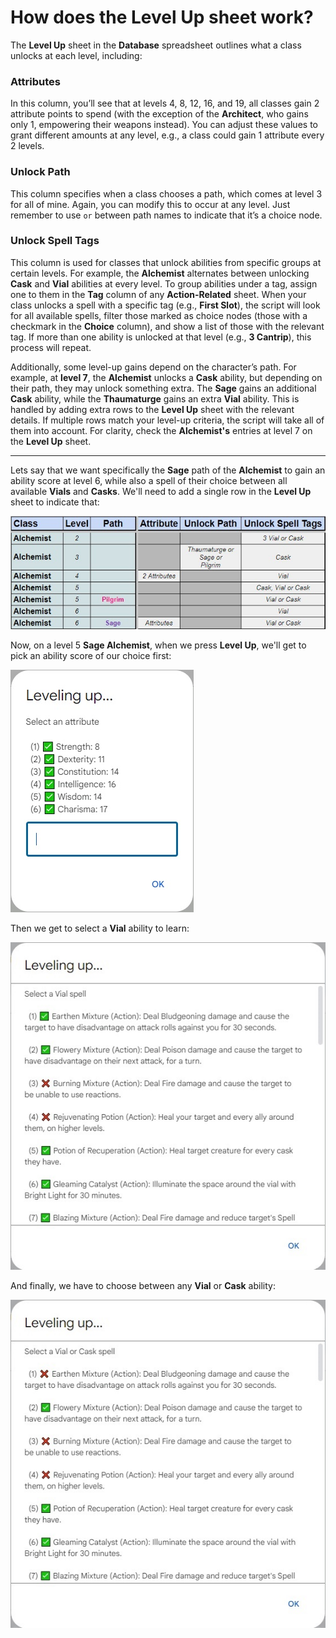 # How does the Level Up sheet work?

The **Level Up** sheet in the **Database** spreadsheet outlines what a class unlocks at each level, including:

### Attributes
In this column, you’ll see that at levels 4, 8, 12, 16, and 19, all classes gain 2 attribute points to spend (with the exception of the **Architect**, who gains only 1, empowering their weapons instead). You can adjust these values to grant different amounts at any level, e.g., a class could gain 1 attribute every 2 levels.

### Unlock Path
This column specifies when a class chooses a path, which comes at level 3 for all of mine. Again, you can modify this to occur at any level. Just remember to use ` or ` between path names to indicate that it’s a choice node.

### Unlock Spell Tags
This column is used for classes that unlock abilities from specific groups at certain levels. For example, the **Alchemist** alternates between unlocking **Cask** and **Vial** abilities at every level. To group abilities under a tag, assign one to them in the **Tag** column of any **Action-Related** sheet. When your class unlocks a spell with a specific tag (e.g., **First Slot**), the script will look for all available spells, filter those marked as choice nodes (those with a checkmark in the **Choice** column), and show a list of those with the relevant tag. If more than one ability is unlocked at that level (e.g., **3 Cantrip**), this process will repeat.

Additionally, some level-up gains depend on the character’s path. For example, at __level 7__, the **Alchemist** unlocks a **Cask** ability, but depending on their path, they may unlock something extra. The **Sage** gains an additional **Cask** ability, while the **Thaumaturge** gains an extra **Vial** ability. This is handled by adding extra rows to the **Level Up** sheet with the relevant details. If multiple rows match your level-up criteria, the script will take all of them into account. For clarity, check the **Alchemist's** entries at level 7 on the **Level Up** sheet.

---

Lets say that we want specifically the **Sage** path of the **Alchemist** to gain an ability score at level 6, while also a spell of their choice between all available **Vials** and **Casks**. We'll need to add a single row in the **Level Up** sheet to indicate that:

![Sage Level Up](/Assets/Images/FAQ/11.How%20does%20the%20Level%20Up%20sheet%20work/1.sage-level-up.jpg)

Now, on a level 5 **Sage Alchemist**, when we press **Level Up**, we'll get to pick an ability score of our choice first:

![Select Attribute](/Assets/Images/FAQ/11.How%20does%20the%20Level%20Up%20sheet%20work/2.select-attribute.jpg)

Then we get to select a **Vial** ability to learn:

![Select Vial](/Assets/Images/FAQ/11.How%20does%20the%20Level%20Up%20sheet%20work/3.select-vial.jpg)

And finally, we have to choose between any **Vial** or **Cask** ability:

![Select Vial Cask](/Assets/Images/FAQ/11.How%20does%20the%20Level%20Up%20sheet%20work/4.select-vial-cask.jpg)

